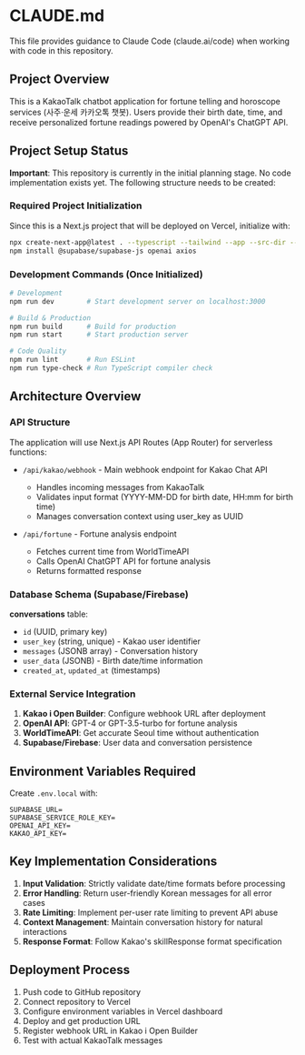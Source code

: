# CLAUDE.md

This file provides guidance to Claude Code (claude.ai/code) when working with code in this repository.

## Project Overview

This is a KakaoTalk chatbot application for fortune telling and horoscope services (사주·운세 카카오톡 챗봇). Users provide their birth date, time, and receive personalized fortune readings powered by OpenAI's ChatGPT API.

## Project Setup Status

**Important**: This repository is currently in the initial planning stage. No code implementation exists yet. The following structure needs to be created:

### Required Project Initialization

Since this is a Next.js project that will be deployed on Vercel, initialize with:
```bash
npx create-next-app@latest . --typescript --tailwind --app --src-dir --import-alias "@/*"
npm install @supabase/supabase-js openai axios
```

### Development Commands (Once Initialized)

```bash
# Development
npm run dev        # Start development server on localhost:3000

# Build & Production
npm run build      # Build for production
npm run start      # Start production server

# Code Quality
npm run lint       # Run ESLint
npm run type-check # Run TypeScript compiler check
```

## Architecture Overview

### API Structure
The application will use Next.js API Routes (App Router) for serverless functions:

- `/api/kakao/webhook` - Main webhook endpoint for Kakao Chat API
  - Handles incoming messages from KakaoTalk
  - Validates input format (YYYY-MM-DD for birth date, HH:mm for birth time)
  - Manages conversation context using user_key as UUID
  
- `/api/fortune` - Fortune analysis endpoint
  - Fetches current time from WorldTimeAPI
  - Calls OpenAI ChatGPT API for fortune analysis
  - Returns formatted response

### Database Schema (Supabase/Firebase)

**conversations** table:
- `id` (UUID, primary key)
- `user_key` (string, unique) - Kakao user identifier
- `messages` (JSONB array) - Conversation history
- `user_data` (JSONB) - Birth date/time information
- `created_at`, `updated_at` (timestamps)

### External Service Integration

1. **Kakao i Open Builder**: Configure webhook URL after deployment
2. **OpenAI API**: GPT-4 or GPT-3.5-turbo for fortune analysis
3. **WorldTimeAPI**: Get accurate Seoul time without authentication
4. **Supabase/Firebase**: User data and conversation persistence

## Environment Variables Required

Create `.env.local` with:
```
SUPABASE_URL=
SUPABASE_SERVICE_ROLE_KEY=
OPENAI_API_KEY=
KAKAO_API_KEY=
```

## Key Implementation Considerations

1. **Input Validation**: Strictly validate date/time formats before processing
2. **Error Handling**: Return user-friendly Korean messages for all error cases
3. **Rate Limiting**: Implement per-user rate limiting to prevent API abuse
4. **Context Management**: Maintain conversation history for natural interactions
5. **Response Format**: Follow Kakao's skillResponse format specification

## Deployment Process

1. Push code to GitHub repository
2. Connect repository to Vercel
3. Configure environment variables in Vercel dashboard
4. Deploy and get production URL
5. Register webhook URL in Kakao i Open Builder
6. Test with actual KakaoTalk messages